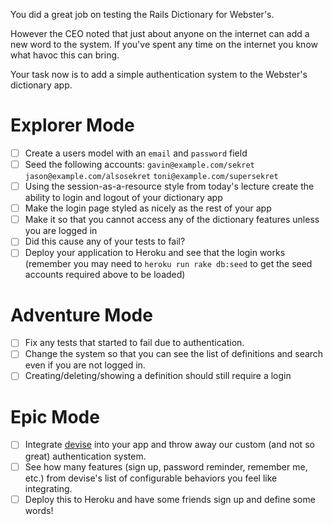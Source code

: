 
You did a great job on testing the Rails Dictionary for Webster's.

However the CEO noted that just about anyone on the internet can add a new word to the system. If you've spent any time on the internet you know what havoc this can bring.

Your task now is to add a simple authentication system to the Webster's dictionary app.

# Explorer Mode

- [ ] Create a users model with an `email` and `password` field
- [ ] Seed the following accounts:
       `gavin@example.com/sekret`
       `jason@example.com/alsosekret`
       `toni@example.com/supersekret`
- [ ] Using the session-as-a-resource style from today's lecture create the ability to login and logout of your dictionary app
- [ ] Make the login page styled as nicely as the rest of your app
- [ ] Make it so that you cannot access any of the dictionary features unless you are logged in
- [ ] Did this cause any of your tests to fail?
- [ ] Deploy your application to Heroku and see that the login works (remember you may need to `heroku run rake db:seed` to get the seed accounts required above to be loaded)

# Adventure Mode
- [ ] Fix any tests that started to fail due to authentication.
- [ ] Change the system so that you can see the list of definitions and search even if you are not logged in.
- [ ] Creating/deleting/showing a definition should still require a login

# Epic Mode
- [ ] Integrate [devise](http://devise.plataformatec.com.br/) into your app and throw away our custom (and not so great) authentication system.
- [ ] See how many features (sign up, password reminder, remember me, etc.) from devise's list of configurable behaviors you feel like integrating.
- [ ] Deploy this to Heroku and have some friends sign up and define some words!
